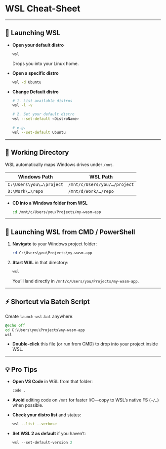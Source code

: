 # WSL Cheat-Sheet

---

## 🚀 Launching WSL

- **Open your default distro**

  ```bash
  wsl
  ```

  Drops you into your Linux home.

- **Open a specific distro**

  ```bash
  wsl -d Ubuntu
  ```

- **Change Default distro**

  ```bash
  # 1. List available distros
  wsl -l -v

  # 2. Set your default distro
  wsl --set-default <DistroName>

  # e.g.
  wsl --set-default Ubuntu
  ```

---

## 📂 Working Directory

WSL automatically maps Windows drives under `/mnt`.

| Windows Path             | WSL Path                     |
| ------------------------ | ---------------------------- |
| `C:\Users\you\…\project` | `/mnt/c/Users/you/…/project` |
| `D:\Work\…\repo`         | `/mnt/d/Work/…/repo`         |

- **CD into a Windows folder from WSL**

  ```bash
  cd /mnt/c/Users/you/Projects/my-wasm-app
  ```

---

## 🎯 Launching WSL from CMD / PowerShell

1. **Navigate** to your Windows project folder:

   ```powershell
   cd C:\Users\you\Projects\my-wasm-app
   ```

2. **Start WSL** in that directory:

   ```powershell
   wsl
   ```

   You’ll land directly in `/mnt/c/Users/you/Projects/my-wasm-app`.

---

## ⚡ Shortcut via Batch Script

Create `launch-wsl.bat` anywhere:

```bat
@echo off
cd C:\Users\you\Projects\my-wasm-app
wsl
```

- **Double-click** this file (or run from CMD) to drop into your project inside WSL.

---

## 💡 Pro Tips

- **Open VS Code** in WSL from that folder:

  ```bash
  code .
  ```

- **Avoid** editing code on `/mnt` for faster I/O—copy to WSL’s native FS (`~/…`) when possible.
- **Check your distro list** and status:

  ```bash
  wsl --list --verbose
  ```

- **Set WSL 2 as default** if you haven’t:

  ```powershell
  wsl --set-default-version 2
  ```

